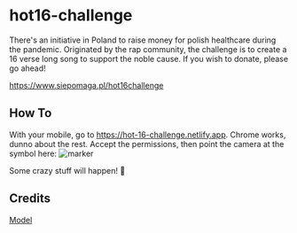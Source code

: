 # hot16-challenge

There's an initiative in Poland to raise money for polish healthcare during the pandemic. Originated by the rap community, the challenge is to create a 16 verse long song to support the noble cause. If you wish to donate, please go ahead! 

https://www.siepomaga.pl/hot16challenge

## How To
With your mobile, go to https://hot-16-challenge.netlify.app. Chrome works, dunno about the rest. Accept the permissions, then point the camera at the symbol here: ![marker](https://raw.githubusercontent.com/AR-js-org/AR.js/master/data/images/hiro.png)

Some crazy stuff will happen! :tada:


## Credits

[Model](https://www.cgtrader.com/free-3d-models/various/various-models/covid-virus)
